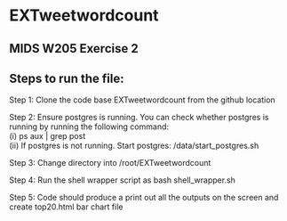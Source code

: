 # EXTweetwordcount

## MIDS W205 Exercise 2

## Steps to run the file:

Step 1: Clone the code base EXTweetwordcount from the github location

Step 2: Ensure postgres is running. You can check whether postgres is running by running the following command:  
         (i) ps aux | grep post   
         (ii) If postgres is not running. Start postgres: /data/start_postgres.sh

Step 3: Change directory into /root/EXTweetwordcount

Step 4: Run the shell wrapper script as bash shell_wrapper.sh

Step 5: Code should produce a print out all the outputs on the screen and create top20.html bar chart file
